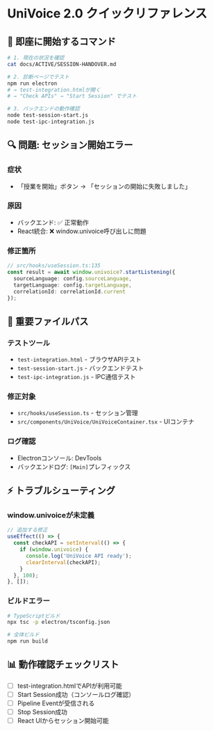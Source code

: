 # UniVoice 2.0 クイックリファレンス

## 🚀 即座に開始するコマンド

```bash
# 1. 現在の状況を確認
cat docs/ACTIVE/SESSION-HANDOVER.md

# 2. 診断ページでテスト
npm run electron
# → test-integration.htmlが開く
# → "Check APIs" → "Start Session" でテスト

# 3. バックエンドの動作確認
node test-session-start.js
node test-ipc-integration.js
```

## 🔍 問題: セッション開始エラー

### 症状
- 「授業を開始」ボタン → 「セッションの開始に失敗しました」

### 原因
- バックエンド: ✅ 正常動作
- React統合: ❌ window.univoice呼び出しに問題

### 修正箇所
```typescript
// src/hooks/useSession.ts:135
const result = await window.univoice?.startListening({
  sourceLanguage: config.sourceLanguage,
  targetLanguage: config.targetLanguage,
  correlationId: correlationId.current
});
```

## 📁 重要ファイルパス

### テストツール
- `test-integration.html` - ブラウザAPIテスト
- `test-session-start.js` - バックエンドテスト
- `test-ipc-integration.js` - IPC通信テスト

### 修正対象
- `src/hooks/useSession.ts` - セッション管理
- `src/components/UniVoice/UniVoiceContainer.tsx` - UIコンテナ

### ログ確認
- Electronコンソール: DevTools
- バックエンドログ: `[Main]`プレフィックス

## ⚡ トラブルシューティング

### window.univoiceが未定義
```javascript
// 追加する修正
useEffect(() => {
  const checkAPI = setInterval(() => {
    if (window.univoice) {
      console.log('UniVoice API ready');
      clearInterval(checkAPI);
    }
  }, 100);
}, []);
```

### ビルドエラー
```bash
# TypeScriptビルド
npx tsc -p electron/tsconfig.json

# 全体ビルド
npm run build
```

## 📊 動作確認チェックリスト

- [ ] test-integration.htmlでAPIが利用可能
- [ ] Start Session成功（コンソールログ確認）
- [ ] Pipeline Eventが受信される
- [ ] Stop Session成功
- [ ] React UIからセッション開始可能